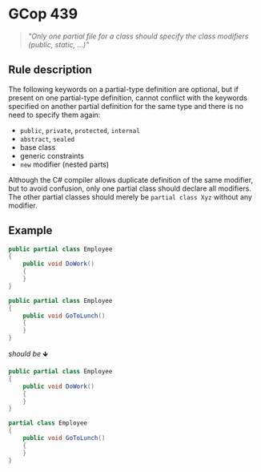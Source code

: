 ﻿# GCop 439

> *"Only one partial file for a class should specify the class modifiers (public, static, ...)"*

## Rule description

The following keywords on a partial-type definition are optional, but if present on one partial-type definition, cannot conflict with the keywords specified on another partial definition for the same type and there is no need to specify them again:

* `public`, `private`, `protected`, `internal`
* `abstract`, `sealed`
* base class
* generic constraints
* `new` modifier (nested parts)

Although the C# compiler allows duplicate definition of the same modifier, but to avoid confusion, only one partial class should declare all modifiers. The other partial classes should merely be `partial class Xyz` without any modifier.

## Example

```csharp
public partial class Employee
{
    public void DoWork()
    {
    }
}

public partial class Employee
{
    public void GoToLunch()
    {
    }
}
```

*should be* 🡻

```csharp
public partial class Employee
{
    public void DoWork()
    {
    }
}

partial class Employee
{
    public void GoToLunch()
    {
    }
}
```
